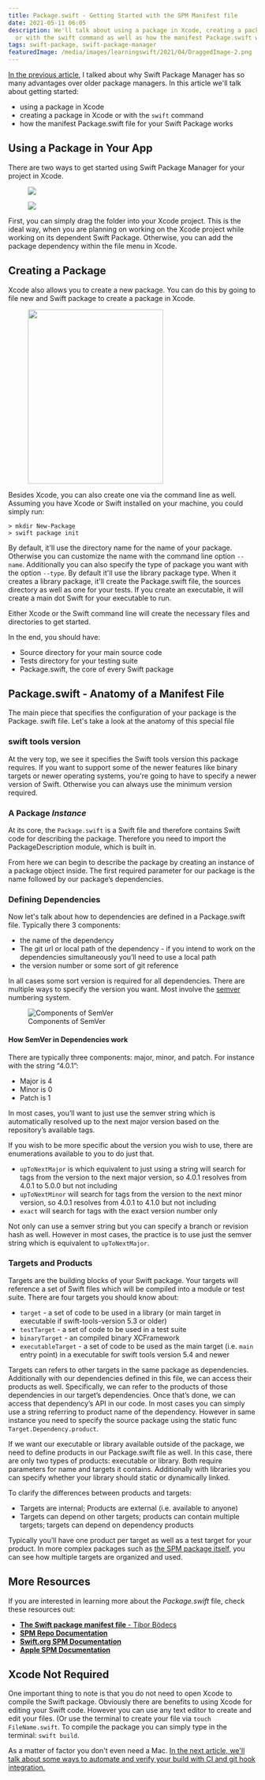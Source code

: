 ```yaml
---
title: Package.swift - Getting Started with the SPM Manifest file
date: 2021-05-11 06:05
description: We'll talk about using a package in Xcode, creating a package in Xcode
  or with the swift command as well as how the manifest Package.swift works.
tags: swift-package, swift-package-manager
featuredImage: /media/images/learningswift/2021/04/DraggedImage-2.png
---
```

[In the previous
article](https://learningswift.brightdigit.com/swift-dependency-management-spm/),
I talked about why Swift Package Manager has so many advantages over
older package managers. In this article we'll talk about getting
started:

-   using a package in Xcode
-   creating a package in Xcode or with the `swift` command
-   how the manifest Package.swift file for your Swift Package works

## Using a Package in Your App

There are two ways to get started using Swift Package Manager for your
project in Xcode.

<figure>
<img src="https://learningswift.brightdigit.com/wp-content/uploads/sites/2/2021/05/Untitled-17069-1-825x1024.gif" class="wp-image-1154" />
</figure>

<figure>
<img src="https://learningswift.brightdigit.com/wp-content/uploads/sites/2/2021/05/Screen-Shot-2020-10-19-17067-1006x1024.png" class="wp-image-1155" />
</figure>

First, you can simply drag the folder into your Xcode project. This is
the ideal way, when you are planning on working on the Xcode project
while working on its dependent Swift Package. Otherwise, you can add the
package dependency within the file menu in Xcode.

## Creating a Package

Xcode also allows you to create a new package. You can do this by going
to file new and Swift package to create a package in Xcode.

<figure>
<img src="https://learningswift.brightdigit.com/wp-content/uploads/sites/2/2021/05/Screen-Shot-2020-11-02-at-5.23.03-PM-14359.png" class="wp-image-1157" width="274" height="353" />
</figure>

Besides Xcode, you can also create one via the command line as well.
Assuming you have Xcode or Swift installed on your machine, you could
simply run:

    > mkdir New-Package
    > swift package init

By default, it'll use the directory name for the name of your package.
Otherwise you can customize the name with the command line option
`--name`. Additionally you can also specify the type of package you want
with the option `--type`. By default it'll use the library package type.
When it creates a library package, it'll create the Package.swift file,
the sources directory as well as one for your tests. If you create an
executable, it will create a main dot Swift for your executable to run.

Either Xcode or the Swift command line will create the necessary files
and directories to get started.

In the end, you should have:

-   Source directory for your main source code
-   Tests directory for your testing suite
-   Package.swift, the core of every Swift package

## Package.swift - Anatomy of a Manifest File

The main piece that specifies the configuration of your package is the
Package. swift file. Let's take a look at the anatomy of this special
file

### swift tools version

At the very top, we see it specifies the Swift tools version this
package requires. If you want to support some of the newer features like
binary targets or newer operating systems, you're going to have to
specify a newer version of Swift. Otherwise you can always use the
minimum version required.

### A Package *Instance*

At its core, the `Package.swift` is a Swift file and therefore contains
Swift code for describing the package. Therefore you need to import the
PackageDescription module, which is built in.

From here we can begin to describe the package by creating an instance
of a package object inside. The first required parameter for our package
is the name followed by our package’s dependencies.

### Defining Dependencies

Now let's talk about how to dependencies are defined in a Package.swift
file. Typically there 3 components:

-   the name of the dependency
-   The git url or local path of the dependency - if you intend to work
    on the dependencies simultaneously you’ll need to use a local path
-   the version number or some sort of git reference

In all cases some sort version is required for all dependencies. There
are multiple ways to specify the version you want. Most involve the
[semver](https://semver.org) numbering system.

<figure>
<img src="https://learningswift.brightdigit.com/wp-content/uploads/sites/2/2021/05/Untitled-2-1024x512.png" class="wp-image-1160" alt="Components of SemVer" /><figcaption aria-hidden="true">Components of SemVer</figcaption>
</figure>

#### How SemVer in Dependencies work

There are typically three components: major, minor, and patch. For
instance with the string “4.0.1”:

-   Major is 4
-   Minor is 0
-   Patch is 1

In most cases, you’ll want to just use the semver string which is
automatically resolved up to the next major version based on the
repository’s available tags.

If you wish to be more specific about the version you wish to use, there
are enumerations available to you to do just that.

-   `upToNextMajor` is which equivalent to just using a string will
    search for tags from the version to the next major version, so 4.0.1
    resolves from 4.0.1 to 5.0.0 but not including
-   `upToNextMinor` will search for tags from the version to the next
    minor version, so 4.0.1 resolves from 4.0.1 to 4.1.0 but not
    including
-   `exact` will search for tags with the exact version number only

Not only can use a semver string but you can specify a branch or
revision hash as well. However in most cases, the practice is to use
just the semver string which is equivalent to `upToNextMajor`.

### Targets and Products

Targets are the building blocks of your Swift package. Your targets will
reference a set of Swift files which will be compiled into a module or
test suite. There are four targets you should know about:

-   `target` - a set of code to be used in a library (or main target in
    executable if swift-tools-version 5.3 or older)
-   `testTarget` - a set of code to be used in a test suite
-   `binaryTarget` - an compiled binary XCFramework
-   `executableTarget` - a set of code to be used as the main target
    (i.e. `main` entry point) in a executable for swift tools version
    5.4 and newer

Targets can refers to other targets in the same package as dependencies.
Additionally with our dependencies defined in this file, we can access
their products as well. Specifically, we can refer to the products of
those dependencies in our target’s dependencies. Once that’s done, we
can access that dependency’s API in our code. In most cases you can
simply use a string referring to product name of the dependency. However
in same instance you need to specify the source package using the static
func `Target.Dependency.product`.

If we want our executable or library available outside of the package,
we need to define products in our Package.swift file as well. In this
case, there are only two types of products: executable or library. Both
require parameters for name and targets it contains. Additionally with
libraries you can specify whether your library should static or
dynamically linked.

To clarify the differences between products and targets:

-   Targets are internal; Products are external (i.e. available to
    anyone)
-   Targets can depend on other targets; products can contain multiple
    targets; targets can depend on dependency products

Typically you’ll have one product per target as well as a test target
for your product. In more complex packages such as [the SPM package
itself](https://github.com/apple/swift-package-manager/blob/main/Package.swift),
you can see how multiple targets are organized and used.

## More Resources

If you are interested in learning more about the *Package.swift* file,
check these resources out:

-   [**The Swift package manifest file** - Tibor
    Bödecs](https://theswiftdev.com/the-swift-package-manifest-file/)
-   [**SPM Repo
    Documentation**](https://github.com/apple/swift-package-manager/tree/main/Documentation)
-   [**Swift.org SPM
    Documentation**](https://swift.org/package-manager/)
-   [**Apple SPM
    Documentation**](https://developer.apple.com/documentation/swift_packages)

## Xcode Not Required

One important thing to note is that you do not need to open Xcode to
compile the Swift package. Obviously there are benefits to using Xcode
for editing your Swift code. However you can use any text editor to
create and edit your files. (Or use the terminal to create your file via
`touch FileName.swift`. To compile the package you can simply type in
the terminal: `swift build`.

As a matter of factor you don't even need a Mac. [In the next article,
we'll talk about some ways to automate and verify your build with CI and
git hook
integration.](https://learningswift.brightdigit.com/swift-package-continuous-integration-guide/)